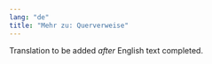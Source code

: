 ```yaml
---
lang: "de"
title: "Mehr zu: Querverweise"
---
```

Translation to be added _after_ English text completed.

